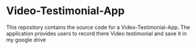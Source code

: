 # Video-Testimonial-App
This repository contains the source code for a Video-Testimonial-App. The application provides users to record there Video testimonial and save it in my google drive
